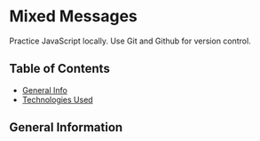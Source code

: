 # Mixed Messages
Practice JavaScript locally. Use Git and Github for version control.

## Table of Contents
* [General Info](#general-information)
* [Technologies Used](#technoligies-used)

## General Information
